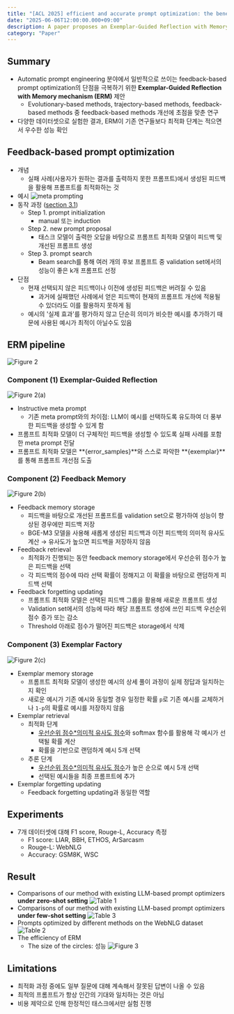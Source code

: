```yaml
---
title: "[ACL 2025] efficient and accurate prompt optimization: the benefit of memory in exemplar-guided reflection" 
date: "2025-06-06T12:00:00.000+09:00"
description: A paper proposes an Exemplar-Guided Reflection with Memory (ERM) mechanism that enhances prompt optimization by using generated exemplars to guide the feedback process for more efficient and accurate results.
category: "Paper"
---
```


## Summary

- Automatic prompt engineering 분야에서 일반적으로 쓰이는 feedback-based prompt optimization의 단점을 극복하기 위한 **Exemplar-Guided Reflection with Memory mechanism (ERM)** 제안
    - Evolutionary-based methods, trajectory-based methods,  feedback-based methods 중 feedback-based methods 개선에 초점을 맞춘 연구
- 다양한 데이터셋으로 실험한 결과, ERM이 기존 연구들보다 최적화 단계는 적으면서 우수한 성능 확인

## Feedback-based prompt optimization

- 개념
    - 실패 사례(사용자가 원하는 결과를 출력하지 못한 프롬프트)에서 생성된 피드백을 활용해 프롬프트를 최적화하는 것
- 예시
![meta prompting](./figure_ref.jpg)
- 동작 과정 (<u>section 3.1</u>)
    - Step 1. prompt initialization
        - manual 또는 induction
    - Step 2. new prompt proposal
        - 태스크 모델이 출력한 오답을 바탕으로 프롬프트 최적화 모델이 피드백 및 개선된 프롬프트 생성
    - Step 3. prompt search
        - Beam search를 통해 여러 개의 후보 프롬프트 중 validation set에서의 성능이 좋은 k개 프롬프트 선정
- 단점
    - 현재 선택되지 않은 피드백이나 이전에 생성된 피드백은 버려질 수 있음
        - 과거에 실패했던 사례에서 얻은 피드백이 현재의 프롬프트 개선에 적용될 수 있더라도 이를 활용하지 못하게 됨
    - 예시의 '실제 효과'를 평가하지 않고 단순히 의미가 비슷한 예시를 추가하기 때문에 사용된 예시가 최적이 아닐수도 있음

## ERM pipeline
![Figure 2](./figure_2.jpg)

### Component (1) Exemplar-Guided Reflection
![Figure 2(a)](./figure_2(a).jpg)
- Instructive meta prompt
    - 기존 meta prompt와의 차이점: LLM이 예시를 선택하도록 유도하여 더 풍부한 피드백을 생성할 수 있게 함
- 프롬프트 최적화 모델이 더 구체적인 피드백을 생성할 수 있도록 실패 사례를 포함한 meta prompt 전달
- 프롬프트 최적화 모델은 **{error_samples}**와 스스로 파악한 **{exemplar}**를 통해 프롬프트 개선점 도출

### Component (2) Feedback Memory
![Figure 2(b)](./figure_2(b).jpg)
- Feedback memory storage
    - 피드백을 바탕으로 개선된 프롬프트를 validation set으로 평가하여 성능이 향상된 경우에만 피드백 저장
    - BGE-M3 모델을 사용해 새롭게 생성된 피드백과 이전 피드백의 의미적 유사도 계산 → 유사도가 높으면 피드백을 저장하지 않음
- Feedback retrieval
    - 최적화가 진행되는 동안 feedback memory storage에서 우선순위 점수가 높은 피드백을 선택
    - 각 피드백의 점수에 따라 선택 확률이 정해지고 이 확률을 바탕으로 랜덤하게 피드백 선택
- Feedback forgetting updating
    - 프롬프트 최적화 모델은 선택된 피드백 그룹을 활용해 새로운 프롬프트 생성
    - Validation set에서의 성능에 따라 해당 프롬프트 생성에 쓰인 피드백 우선순위 점수 증가 또는 감소
    - Threshold 아래로 점수가 떨어진 피드백은 storage에서 삭제
### Component (3) Exemplar Factory
![Figure 2(c)](./figure_2(c).jpg)
- Exemplar memory storage
    - 프롬프트 최적화 모델이 생성한 예시의 상세 풀이 과정이 실제 정답과 일치하는지 확인
    - 새로운 예시가 기존 예시와 동일할 경우 일정한 확률 `p`로 기존 예시를 교체하거나 `1-p`의 확률로 예시를 저장하지 않음
- Exemplar retrieval
    - 최적화 단계
        - <u>우선순위 점수*의미적 유사도 점수</u>와 softmax 함수를 활용해 각 예시가 선택될 확률 계산
        - 확률을 기반으로 랜덤하게 예시 5개 선택
    - 추론 단계
        - <u>우선순위 점수*의미적 유사도 점수</u>가 높은 순으로 예시 5개 선택
        - 선택된 예시들을 최종 프롬프트에 추가
- Exemplar forgetting updating
    - Feedback forgetting updating과 동일한 역할

## Experiments
- 7개 데이터셋에 대해 F1 score, Rouge-L, Accuracy 측정
    - F1 score: LIAR, BBH, ETHOS, ArSarcasm
    - Rouge-L: WebNLG
    - Accuracy: GSM8K, WSC

## Result
- Comparisons of our method with existing LLM-based prompt optimizers **under zero-shot setting**
![Table 1](./table_1.jpg)
- Comparisons of our method with existing LLM-based prompt optimizers **under few-shot setting**
![Table 3](./table_3.jpg)
- Prompts optimized by different methods on the WebNLG dataset
![Table 2](./table_2.jpg)
- The efficiency of ERM
    - The size of the circles: 성능
    ![Figure 3](./figure_3.jpg)

## Limitations
- 최적화 과정 중에도 일부 질문에 대해 계속해서 잘못된 답변이 나올 수 있음
- 최적의 프롬프트가 항상 인간의 기대와 일치하는 것은 아님
- 비용 제약으로 인해 한정적인 태스크에서만 실험 진행